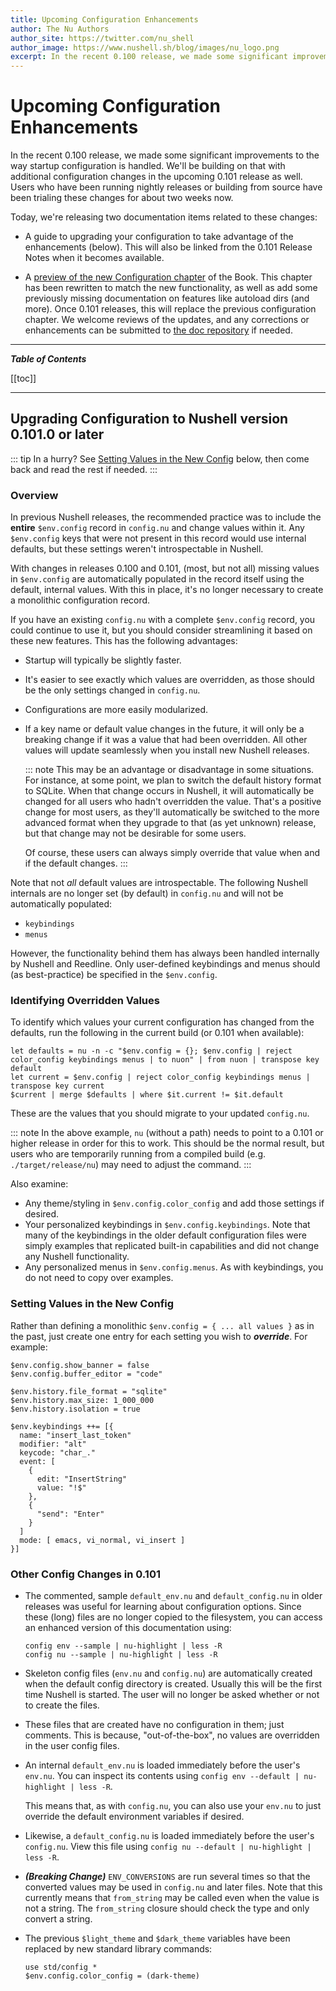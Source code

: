 ```yaml
---
title: Upcoming Configuration Enhancements
author: The Nu Authors
author_site: https://twitter.com/nu_shell
author_image: https://www.nushell.sh/blog/images/nu_logo.png
excerpt: In the recent 0.100 release, we made some significant improvements to the way startup configuration is handled. We'll be building on that with some new features in the upcoming 0.101 release as well. Users who have been running nightly releases or building from source have been trialing these changes for about two weeks now.
---
```


# Upcoming Configuration Enhancements

In the recent 0.100 release, we made some significant improvements to the way startup configuration is handled. We'll be building on that with additional configuration changes in the upcoming 0.101 release as well. Users who have been running nightly releases or building from source have been trialing these changes for about two weeks now.

Today, we're releasing two documentation items related to these changes:

- A guide to upgrading your configuration to take advantage of the enhancements (below). This will also be linked from the 0.101 Release Notes when it becomes available.

- A [preview of the new Configuration chapter](/book/configuration_preview.md) of the Book. This chapter has been rewritten to match the new functionality, as well as add some previously missing documentation on features like autoload dirs (and more). Once 0.101 releases, this will replace the previous configuration chapter. We welcome reviews of the updates, and any corrections or enhancements can be submitted to [the doc repository](https://github.com/nushell/nushell.github.io) if needed.

---

**_Table of Contents_**

[[toc]]

---

## Upgrading Configuration to Nushell version 0.101.0 or later

::: tip In a hurry?
See [Setting Values in the New Config](#setting-values-in-the-new-config) below, then come back and read the rest if needed.
:::

### Overview

In previous Nushell releases, the recommended practice was to include the **entire** `$env.config` record in `config.nu` and change values within it. Any `$env.config` keys that were not present in this record would use internal defaults, but these settings weren't introspectable in Nushell.

With changes in releases 0.100 and 0.101, (most, but not all) missing values in `$env.config` are automatically populated in the record itself using the default, internal values. With this in place, it's no longer necessary to create a monolithic configuration record.

If you have an existing `config.nu` with a complete `$env.config` record, you could continue to use it, but you should consider streamlining it based on these new features. This has the following advantages:

- Startup will typically be slightly faster.
- It's easier to see exactly which values are overridden, as those should be the only settings changed in `config.nu`.
- Configurations are more easily modularized.
- If a key name or default value changes in the future, it will only be a breaking change if it was a value that had been overridden. All other values will update seamlessly when you install new Nushell releases.

  ::: note
  This may be an advantage or disadvantage in some situations. For instance, at some point, we plan to switch the default history format to SQLite. When that change occurs in Nushell, it will automatically be changed for all users who hadn't overridden the value. That's a positive change for most users, as they'll automatically be switched to the more advanced format when they upgrade to that (as yet unknown) release, but that change may not be desirable for some users.

  Of course, these users can always simply override that value when and if the default changes.
  :::

Note that not _all_ default values are introspectable. The following Nushell internals are no longer set (by default) in `config.nu` and will not be automatically populated:

- `keybindings`
- `menus`

However, the functionality behind them has always been handled internally by Nushell and Reedline. Only user-defined keybindings and menus should (as best-practice) be specified in the `$env.config`.

### Identifying Overridden Values

To identify which values your current configuration has changed from the defaults, run the following in the current build (or 0.101 when available):

```nu
let defaults = nu -n -c "$env.config = {}; $env.config | reject color_config keybindings menus | to nuon" | from nuon | transpose key default
let current = $env.config | reject color_config keybindings menus | transpose key current
$current | merge $defaults | where $it.current != $it.default
```

These are the values that you should migrate to your updated `config.nu`.

::: note
In the above example, `nu` (without a path) needs to point to a 0.101 or higher release in order for this to work. This should be the normal result, but users who are temporarily running from a compiled build (e.g. `./target/release/nu`) may need to adjust the command.
:::

Also examine:

- Any theme/styling in `$env.config.color_config` and add those settings if desired.
- Your personalized keybindings in `$env.config.keybindings`. Note that many of the keybindings in the older default configuration files were simply examples that replicated built-in capabilities and did not change any Nushell functionality.
- Any personalized menus in `$env.config.menus`. As with keybindings, you do not need to copy over examples.

### Setting Values in the New Config

Rather than defining a monolithic `$env.config = { ... all values }` as in the past, just create one entry for each setting you wish to **_override_**. For example:

```nu
$env.config.show_banner = false
$env.config.buffer_editor = "code"

$env.history.file_format = "sqlite"
$env.history.max_size: 1_000_000
$env.history.isolation = true

$env.keybindings ++= [{
  name: "insert_last_token"
  modifier: "alt"
  keycode: "char_."
  event: [
    {
      edit: "InsertString"
      value: "!$"
    },
    {
      "send": "Enter"
    }
  ]
  mode: [ emacs, vi_normal, vi_insert ]
}]
```

### Other Config Changes in 0.101

- The commented, sample `default_env.nu` and `default_config.nu` in older releases was useful for learning about configuration options. Since these (long) files are no longer copied to the filesystem, you can access an enhanced version of this documentation using:

  ```nu
  config env --sample | nu-highlight | less -R
  config nu --sample | nu-highlight | less -R
  ```

- Skeleton config files (`env.nu` and `config.nu`) are automatically created when the default config directory is created. Usually this will be the first time Nushell is started. The user will no longer be asked whether or not to create the files.

- These files that are created have no configuration in them; just comments. This is because, "out-of-the-box", no values are overridden in the user config files.

- An internal `default_env.nu` is loaded immediately before the user's `env.nu`. You can inspect its contents using `config env --default | nu-highlight | less -R`.

  This means that, as with `config.nu`, you can also use your `env.nu` to just override the default environment variables if desired.

- Likewise, a `default_config.nu` is loaded immediately before the user's `config.nu`. View
  this file using `config nu --default | nu-highlight | less -R`.

- **_(Breaking Change)_** `ENV_CONVERSIONS` are run several times so that the converted values may be used in `config.nu` and later files. Note that this currently means that `from_string` may be called even when the value is not a string. The `from_string` closure should check the type and only convert a string.

- The previous `$light_theme` and `$dark_theme` variables have been replaced by new standard library commands:

  ```nu
  use std/config *
  $env.config.color_config = (dark-theme)
  ```
